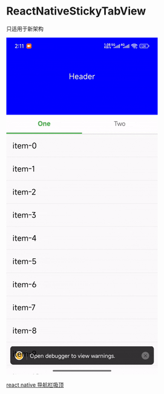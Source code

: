 # ReactNativeStickyTabView

只适用于新架构

![demo](./demo.gif)

[react native 导航栏吸顶](https://zhuanlan.zhihu.com/p/1945673280439685697)



